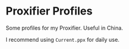 # Proxifier Profiles

Some profiles for my Proxifier. Useful in China.

I recommend using `Current.ppx` for daily use. 
